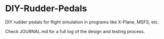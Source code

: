 # DIY-Rudder-Pedals
DIY rudder pedals for flight simulation in programs like X-Plane, MSFS, etc.

Check JOURNAL.md for a full log of the design and testing process.

